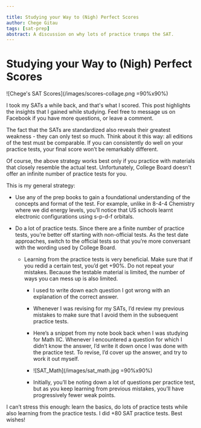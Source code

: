 ```yaml
---

title: Studying your Way to (Nigh) Perfect Scores
author: Chege Gitau
tags: [sat-prep]
abstract: A discussion on why lots of practice trumps the SAT.
---
```


# Studying your Way to (Nigh) Perfect Scores

![Chege's SAT Scores](/images/scores-collage.png =90%x90%)

I took my SATs a while back, and that's what I scored. This post highlights the insights that I gained while studying. Feel free to message us on Facebook if you have more questions, or leave a comment.

The fact that the SATs are standardized also reveals their greatest weakness - they can only test so much. Think about it this way: all editions of the test must be comparable. If you can consistently do well on your practice tests, your final score won’t be remarkably different.

Of course, the above strategy works best only if you practice with materials that closely resemble the actual test. Unfortunately, College Board doesn’t offer an infinite number of practice tests for you.

This is my general strategy:

* Use any of the prep books to gain a foundational understanding of the concepts and format of the test. For example, unlike in 8-4-4 Chemistry where we did energy levels, you’ll notice that US schools learnt electronic configurations using s-p-d-f orbitals.

* Do a lot of practice tests. Since there are a finite number of practice tests, you’re better off starting with non-official tests. As the test date approaches, switch to the official tests so that you’re more conversant with the wording used by College Board.

  * Learning from the practice tests is very beneficial. Make sure that if you redid a certain test, you’d get +90%. Do not repeat your mistakes. Because the testable material is limited, the number of ways you can mess up is also limited.

    * I used to write down each question I got wrong with an explanation of the correct answer.

    * Whenever I was revising for my SATs, I’d review my previous mistakes to make sure that I avoid them in the subsequent practice tests.

    * Here’s a snippet from my note book back when I was studying for Math IIC. Whenever I encountered a question for which I didn’t know the answer, I’d write it down once I was done with the practice test. To revise, I’d cover up the answer, and try to work it out myself.

    * ![SAT_Math](/images/sat_math.jpg =90%x90%)

    * Initially, you’ll be noting down a lot of questions per practice test, but as you keep learning from previous mistakes, you’ll have progressively fewer weak points. 

I can’t stress this enough: learn the basics, do lots of practice tests while also learning from the practice tests. I did +80 SAT practice tests. Best wishes!